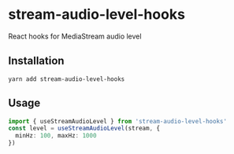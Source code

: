 # stream-audio-level-hooks

React hooks for MediaStream audio level

## Installation

```
yarn add stream-audio-level-hooks
```

## Usage

```ts
import { useStreamAudioLevel } from 'stream-audio-level-hooks'
const level = useStreamAudioLevel(stream, {
  minHz: 100, maxHz: 1000
})
```
